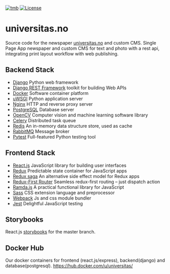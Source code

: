 [![tmb]][travis]
[![License](https://img.shields.io/badge/License-Apache%202.0-blue.svg)](./LICENSE)

# universitas.no

Source code for the newspaper [universitas.no][universitas] and custom CMS.
Single Page App newspaper and custom CMS for text and photo with a rest api,
integrating print layout workflow with web publishing.

## Backend Stack

- [Django](https://www.djangoproject.com/) Python web framework
- [Django REST Framework](https://www.django-rest-framework.org/) toolkit for building Web APIs
- [Docker](https://www.docker.com/) Software container platform
- [uWSGI](https://uwsgi-docs.readthedocs.io/en/latest/) Python application server
- [Nginx](https://nginx.org) HTTP and reverse proxy server
- [PostgreSQL](https://www.postgresql.org) Database server
- [OpenCV](https://opencv.org) Computer vision and machine learning software library
- [Celery](http://www.celeryproject.org/) Distributed task queue
- [Redis](https://redis.io) An in-memory data structure store, used as cache
- [RabbitMQ](https://www.rabbitmq.com/) Message broker
- [Pytest](https://docs.pytest.org/en/latest/index.html) Full-featured Python testing tool

## Frontend Stack

- [React.js](https://reactjs.org/) JavaScript library for building user interfaces
- [Redux](https://redux.js.org/) Predictable state container for JavaScript apps
- [Redux saga](https://redux-saga.js.org/) An alternative side effect model for Redux apps
- [Redux-First Router](https://github.com/faceyspacey/redux-first-router) Seamless redux-first routing – just dispatch action
- [Ramda.js](https://ramdajs.com/) A practical functional library for JavaScript
- [Sass](https://sass-lang.com/) CSS extension language and preprocessor
- [Webpack](https://webpack.js.org/) Js and css module bundler
- [Jest](https://jestjs.io/) Delightful JavaScript testing

## Storybooks

React.js [storybooks](https://universitas.github.io/universitas.no/) for the master branch.

## Docker Hub

Our docker containers for frontend (react.js/express), backend(django) and database(postgresql).
https://hub.docker.com/u/universitas/

[tmb]: https://travis-ci.org/universitas/universitas.no.svg?branch=master
[tdb]: https://travis-ci.org/universitas/universitas.no.svg?branch=develop
[travis]: https://travis-ci.org/universitas/universitas.no
[universitas]: https://universitas.no
